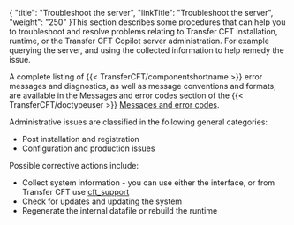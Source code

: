 {
    "title": "Troubleshoot the server",
    "linkTitle": "Troubleshoot the server",
    "weight": "250"
}This section describes some  procedures that can help you to troubleshoot and resolve  problems relating to Transfer CFT installation, runtime, or the Transfer CFT Copilot server administration. For example querying the server, and using the collected information to help remedy the issue.

A complete listing of {{< TransferCFT/componentshortname  >}} error messages and diagnostics, as well as message conventions and formats, are available in the Messages and error codes section of the {{< TransferCFT/doctypeuser  >}} [](../messages_and_error_codes_start_here) [Messages and error codes](../messages_and_error_codes_start_here).

Administrative issues are classified in the following general categories:

-   Post installation and registration
-   Configuration and production issues

Possible corrective actions include:

-   Collect system information - you can use either the interface, or from Transfer CFT use [cft\_support](../../cft_intro_install/unix_install_start_here/troubleshoot_registration/support_tools)
-   Check for updates and updating the system
-   Regenerate the internal datafile or rebuild the runtime
